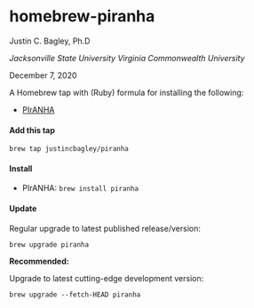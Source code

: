 # homebrew-piranha

Justin C. Bagley, Ph.D

_Jacksonville State University_
_Virginia Commonwealth University_

December 7, 2020

A Homebrew tap with (Ruby) formula for installing the following:

- [PIrANHA](https://github.com/justincbagley/piranha)


#### Add this tap
`brew tap justincbagley/piranha`


#### Install
- PIrANHA: `brew install piranha`
<!-- - notes: `brew install PIrANHA`  -->

#### Update

Regular upgrade to latest published release/version:

`brew upgrade piranha`

**Recommended:**

Upgrade to latest cutting-edge development version:

`brew upgrade --fetch-HEAD piranha`
